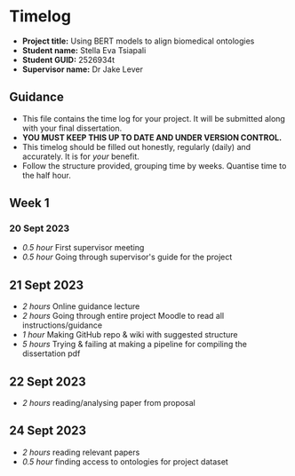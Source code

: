 # Timelog

* **Project title:** Using BERT models to align biomedical ontologies
* **Student name:** Stella Eva Tsiapali
* **Student GUID:** 2526934t
* **Supervisor name:** Dr Jake Lever

## Guidance

* This file contains the time log for your project. It will be submitted along with your final dissertation.
* **YOU MUST KEEP THIS UP TO DATE AND UNDER VERSION CONTROL.**
* This timelog should be filled out honestly, regularly (daily) and accurately. It is for *your* benefit.
* Follow the structure provided, grouping time by weeks.  Quantise time to the half hour.

## Week 1

### 20 Sept 2023

* *0.5 hour* First supervisor meeting
* *0.5 hour* Going through supervisor's guide for the project

## 21 Sept 2023

* *2 hours* Online guidance lecture
* *2 hours* Going through entire project Moodle to read all instructions/guidance
* *1 hour* Making GitHub repo & wiki with suggested structure
* *5 hours* Trying & failing at making a pipeline for compiling the dissertation pdf

## 22 Sept 2023
* *2 hours* reading/analysing paper from proposal
  
## 24 Sept 2023
* *2 hours* reading relevant papers
* *0.5 hour* finding access to ontologies for project dataset
